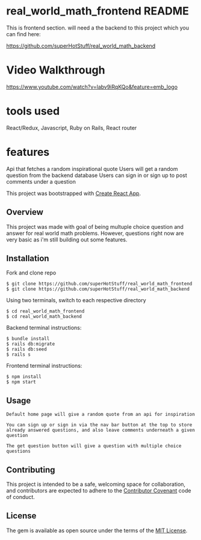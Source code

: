 # real_world_math_frontend README

This is frontend section. will need a the backend to this project which you can find here: 

https://github.com/superHotStuff/real_world_math_backend

# Video Walkthrough

https://www.youtube.com/watch?v=labv9iRqKQo&feature=emb_logo

# tools used

React/Redux, Javascript, Ruby on Rails, React router

# features

Api that fetches a random inspirational quote
Users will get a random question from the backend database
Users can sign in or sign up to post comments under a question

This project was bootstrapped with [Create React App](https://github.com/facebook/create-react-app). 

## Overview

This project was made with goal of being multuple choice question and answer for real world math problems. However, questions right now are very basic as i'm still building out some features.

## Installation

Fork and clone repo

    $ git clone https://github.com/superHotStuff/real_world_math_frontend
    $ git clone https://github.com/superHotStuff/real_world_math_backend

Using two terminals, switch to each respective directory

    $ cd real_world_math_frontend
    $ cd real_world_math_backend

Backend terminal instructions: 

    $ bundle install
    $ rails db:migrate
    $ rails db:seed
    $ rails s

Frontend terminal instructions: 
    
    $ npm install
    $ npm start

## Usage

    Default home page will give a random quote from an api for inspiration

    You can sign up or sign in via the nav bar button at the top to store already answered questions, and also leave comments underneath a given question

    The get question button will give a question with multiple choice questions

## Contributing

This project is intended to be a safe, welcoming space for collaboration, and contributors are expected to adhere to the [Contributor Covenant](http://contributor-covenant.org) code of conduct.

## License

The gem is available as open source under the terms of the [MIT License](https://opensource.org/licenses/MIT).
